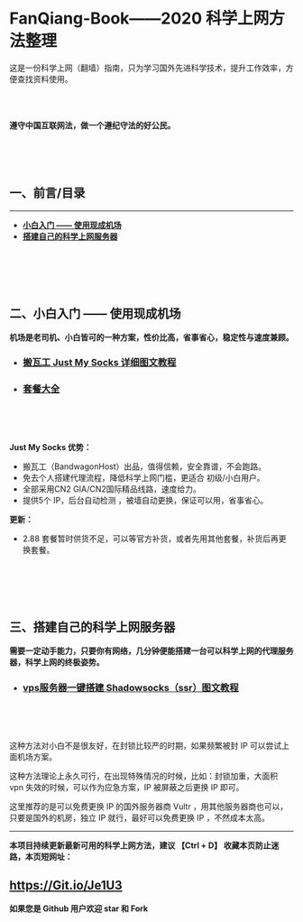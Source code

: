 # FanQiang-Book——2020 科学上网方法整理

这是一份科学上网（翻墙）指南，只为学习国外先进科学技术，提升工作效率，方便查找资料使用。

<br/>
<br/>

**遵守中国互联网法，做一个遵纪守法的好公民。**

<br/>
<br/>
<br/>

## 一、前言/目录
-------
* [**小白入门 —— 使用现成机场**](#0)
* [**搭建自己的科学上网服务器**](#1)

<br/>
<br/>
<br/>
<br/>


<span id="0">二、小白入门 —— 使用现成机场</span>
-------------
**机场是老司机、小白皆可的一种方案，性价比高，省事省心，稳定性与速度兼顾。**

+ ### [搬瓦工 Just My Socks 详细图文教程](http://1t.click/bsae)

+ ### [套餐大全](https://git.io/JeMYp)

<br/>
<br/>
<br/>

**Just My Socks 优势：**

+ 搬瓦工（BandwagonHost）出品，值得信赖，安全靠谱，不会跑路。
+ 免去个人搭建代理流程，降低科学上网门槛，更适合 初级/小白用户。
+ 全部采用CN2 GIA/CN2国际精品线路，速度给力。
+ 提供5个 IP，后台自动检测 ，被墙自动更换，保证可以用，省事省心。

**更新：**

+ 2.88 套餐暂时供货不足，可以等官方补货，或者先用其他套餐，补货后再更换套餐。

<br/>
<br/>
<br/>
<br/>


<span id="1">三、搭建自己的科学上网服务器</span>
----------------

**需要一定动手能力，只要你有网络，几分钟便能搭建一台可以科学上网的代理服务器，科学上网的终极姿势。**

+ ### <a href="http://1t.click/brYS" target="_blank" >vps服务器一键搭建 Shadowsocks（ssr）图文教程</a>


<br/>
<br/>
<br/>

这种方法对小白不是很友好，在封锁比较严的时期，如果频繁被封 IP 可以尝试上面机场方案。

这种方法理论上永久可行，在出现特殊情况的时候，比如：封锁加重，大面积 vpn 失效的时候，可以作为应急方案，IP 被屏蔽之后更换 IP 即可。

这里推荐的是可以免费更换 IP 的国外服务器商 Vultr ，用其他服务器商也可以，只要是国外的机房，独立 IP 就行，最好可以免费更换 IP ，不然成本太高。



----

**本项目持续更新最新可用的科学上网方法，建议 【Ctrl + D】 收藏本页防止迷路，本页短网址：**

## https://Git.io/Je1U3

**如果您是 Github 用户欢迎 star 和 Fork**
